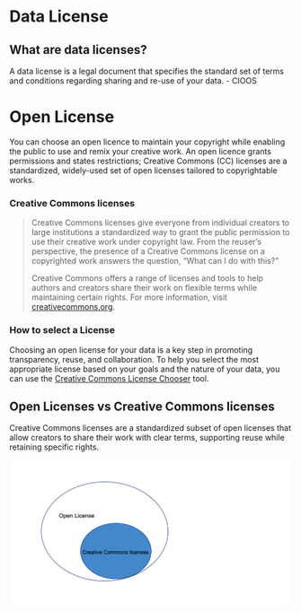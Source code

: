 # Data License


## What are data licenses?

A data license is a legal document that specifies the standard set of terms and conditions regarding sharing and re-use of your data. - CIOOS


# Open License


You can choose an open licence to maintain your copyright while enabling the public to use and remix your creative work. An open licence grants permissions and states restrictions; 
Creative Commons (CC) licenses are a standardized, widely-used set of open licenses tailored to copyrightable works. 



### Creative Commons licenses

> Creative Commons licenses give everyone from individual creators to large institutions a standardized way to grant the public permission to use their creative work under copyright law. From the reuser’s perspective, the presence of a Creative Commons license on a copyrighted work answers the question, “What can I do with this?”
>
> Creative Commons offers a range of licenses and tools to help authors and creators share their work on flexible terms while maintaining certain rights. For more information, visit [creativecommons.org](https://creativecommons.org).

### How to select a License

Choosing an open license for your data is a key step in promoting transparency, reuse, and collaboration. To help you select the most appropriate license based on your goals and the nature of your data, you can use the [Creative Commons License Chooser](https://chooser-beta.creativecommons.org) tool.


## Open Licenses vs Creative Commons licenses

Creative Commons licenses are a standardized subset of open licenses that allow creators to share their work with clear terms, supporting reuse while retaining specific rights.

![Creative Commons Diagram](img/licensevenndiagram.png)